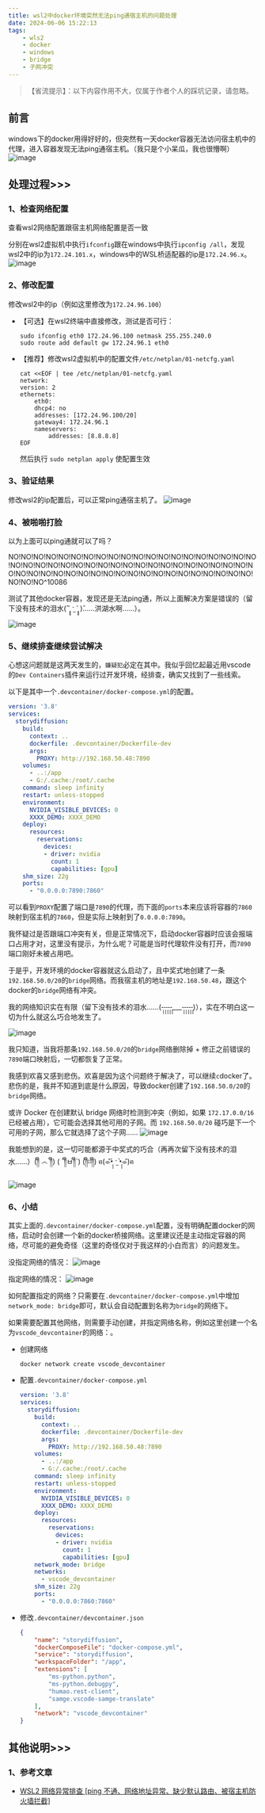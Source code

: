 ```yaml
---
title: wsl2中docker环境突然无法ping通宿主机的问题处理
date: 2024-06-06 15:22:13
tags: 
    - wls2
    - docker
    - windows
    - bridge
    - 子网冲突
---
```


> 【省流提示】：以下内容作用不大，仅属于作者个人的踩坑记录，请忽略。


## 前言

windows下的docker用得好好的，但突然有一天docker容器无法访问宿主机中的代理，进入容器发现无法ping通宿主机。（我只是个小呆瓜，我也很懵啊）
![image](https://github.com/Samge0/samge-blog/assets/17336101/293ab6c5-d899-4581-97ee-e321e9572395)



## 处理过程>>>
### 1、检查网络配置
查看wsl2网络配置跟宿主机网络配置是否一致

分别在wsl2虚拟机中执行`ifconfig`跟在windows中执行`ipconfig /all`，发现wsl2中的ip为`172.24.101.x`，windows中的WSL桥适配器的ip是`172.24.96.x`。
![image](https://github.com/Samge0/samge-blog/assets/17336101/4d27e4e2-b438-4bba-85e7-94adc2d890db)

### 2、修改配置
修改wsl2中的ip（例如这里修改为`172.24.96.100`）
- 【可选】在wsl2终端中直接修改，测试是否可行：
    ```shell
    sudo ifconfig eth0 172.24.96.100 netmask 255.255.240.0
    sudo route add default gw 172.24.96.1 eth0
    ```
- 【推荐】修改wsl2虚拟机中的配置文件`/etc/netplan/01-netcfg.yaml`
    ```text
    cat <<EOF | tee /etc/netplan/01-netcfg.yaml
    network:
    version: 2
    ethernets:
        eth0:
        dhcp4: no
        addresses: [172.24.96.100/20]
        gateway4: 172.24.96.1
        nameservers:
            addresses: [8.8.8.8]
    EOF
    ```
    然后执行 `sudo netplan apply` 使配置生效

### 3、验证结果
修改wsl2的ip配置后，可以正常ping通宿主机了。
![image](https://github.com/Samge0/samge-blog/assets/17336101/c318db43-5f42-4430-a1a9-9f0632540f6c)


### 4、被啪啪打脸
以为上面可以ping通就可以了吗？

NO!NO!NO!NO!NO!NO!NO!NO!NO!NO!NO!NO!NO!NO!NO!NO!NO!NO!NO!NO!NO!NO!NO!NO!NO!NO!NO!NO!NO!NO!NO!NO!NO!NO!NO!NO!NO!NO!NO!NO!NO!NO!NO!NO!NO!NO!NO!NO!NO!NO!NO!NO!NO!NO!NO!NO!NO!NO!NO!NO!NO!NO^10086

测试了其他docker容器，发现还是无法ping通，所以上面解决方案是错误的（留下没有技术的泪水(̂ ˃̥̥̥ ˑ̫ ˂̥̥̥ )̂……洪湖水啊……）。

![image](https://github.com/Samge0/samge-blog/assets/17336101/a797c956-8cdb-4001-96f1-7361a497f025)


### 5、继续排查继续尝试解决
心想这问题就是这两天发生的，`嫌疑犯`必定在其中。我似乎回忆起最近用vscode的`Dev Containers`插件来运行过开发环境，经排查，确实又找到了一些线索。

以下是其中一个`.devcontainer/docker-compose.yml`的配置。
```yaml
version: '3.8'
services:
  storydiffusion:
    build: 
      context: ..
      dockerfile: .devcontainer/Dockerfile-dev
      args:
        PROXY: http://192.168.50.48:7890
    volumes:
      - ..:/app    
      - G:/.cache:/root/.cache    
    command: sleep infinity
    restart: unless-stopped
    environment:
      NVIDIA_VISIBLE_DEVICES: 0
      XXXX_DEMO: XXXX_DEMO
    deploy:
      resources:
        reservations:
          devices:
          - driver: nvidia
            count: 1
            capabilities: [gpu]
    shm_size: 22g
    ports:
      - "0.0.0.0:7890:7860"
```
可以看到`PROXY`配置了端口是`7890`的代理，而下面的`ports`本来应该将容器的`7860`映射到宿主机的`7860`，但是实际上映射到了`0.0.0.0:7890`。

我怀疑过是否跟端口冲突有关，但是正常情况下，启动docker容器时应该会报端口占用才对，这里没有提示，为什么呢？可能是当时代理软件没有打开，而`7890`端口刚好未被占用吧。

于是乎，开发环境的docker容器就这么启动了，且中奖式地创建了一条`192.168.50.0/20`的`bridge`网络。而我宿主机的地址是`192.168.50.48`，跟这个docker的`bridge`网络有冲突。

我的网络知识实在有限（留下没有技术的泪水……(-̩̩̩-̩̩̩-̩̩̩-̩̩̩-̩̩̩___-̩̩̩-̩̩̩-̩̩̩-̩̩̩-̩̩̩)），实在不明白这一切为什么就这么巧合地发生了。

![image](https://github.com/Samge0/samge-blog/assets/17336101/a797c956-8cdb-4001-96f1-7361a497f025)

我只知道，当我将那条`192.168.50.0/20`的`bridge`网络删除掉 + 修正之前错误的`7890`端口映射后，一切都恢复了正常。

我感到欢喜又感到悲伤。欢喜是因为这个问题终于解决了，可以继续`c`docker了。悲伤的是，我并不知道到底是什么原因，导致docker创建了`192.168.50.0/20`的`bridge`网络。 

或许 Docker 在创建默认 bridge 网络时检测到冲突（例如，如果 `172.17.0.0/16` 已经被占用），它可能会选择其他可用的子网。而 `192.168.50.0/20` 碰巧是下一个可用的子网，那么它就选择了这个子网……
![image](https://github.com/Samge0/samge-blog/assets/17336101/b886082e-1e2d-409b-83be-6633d3a0f4e9)

我能想到的是，这一切可能都源于中奖式的巧合（再再次留下没有技术的泪水……）(༎ຶ ෴ ༎ຶ) ( ´༎ຶㅂ༎ຶ`) (༎ຶ⌑༎ຶ) ฅ(⌯͒•̩̩̩́ ˑ̫ •̩̩̩̀⌯͒)ฅ

![image](https://github.com/Samge0/samge-blog/assets/17336101/a797c956-8cdb-4001-96f1-7361a497f025)


### 6、小结

其实上面的`.devcontainer/docker-compose.yml`配置，没有明确配置docker的网络，启动时会创建一个新的docker桥接网络。这里建议还是主动指定容器的网络，尽可能的避免奇怪（这里的奇怪仅对于我这样的小白而言）的问题发生。

没指定网络的情况：
![image](https://github.com/Samge0/samge-blog/assets/17336101/b886082e-1e2d-409b-83be-6633d3a0f4e9)

指定网络的情况：
![image](https://github.com/Samge0/samge-blog/assets/17336101/1f55ed21-5801-4aa7-9a5f-46a9288d68f8)

如何配置指定的网络？只需要在`.devcontainer/docker-compose.yml`中增加`network_mode: bridge`即可，默认会自动配置到名称为`bridge`的网络下。

如果需要配置其他网络，则需要手动创建，并指定网络名称，例如这里创建一个名为`vscode_devcontainer`的网络：。

- 创建网络
  ```shell
  docker network create vscode_devcontainer
  ```

- 配置`.devcontainer/docker-compose.yml`
  ```yaml
  version: '3.8'
  services:
    storydiffusion:
      build: 
        context: ..
        dockerfile: .devcontainer/Dockerfile-dev
        args:
          PROXY: http://192.168.50.48:7890
      volumes:
        - ..:/app    
        - G:/.cache:/root/.cache    
      command: sleep infinity
      restart: unless-stopped
      environment:
        NVIDIA_VISIBLE_DEVICES: 0
        XXXX_DEMO: XXXX_DEMO
      deploy:
        resources:
          reservations:
            devices:
            - driver: nvidia
              count: 1
              capabilities: [gpu]
      network_mode: bridge
      networks:
        - vscode_devcontainer
      shm_size: 22g
      ports:
        - "0.0.0.0:7860:7860"
  ```

- 修改`.devcontainer/devcontainer.json`
  ```json
  {
      "name": "storydiffusion",
      "dockerComposeFile": "docker-compose.yml",
      "service": "storydiffusion",
      "workspaceFolder": "/app",
      "extensions": [
          "ms-python.python",
          "ms-python.debugpy",
          "humao.rest-client",
          "samge.vscode-samge-translate"
      ],
      "network": "vscode_devcontainer"
  }
  ```

## 其他说明>>>
### 1、参考文章
- [WSL2 网络异常排查 [ping 不通、网络地址异常、缺少默认路由、被宿主机防火墙拦截]](https://www.jianshu.com/p/ba2cf239ebe0)
